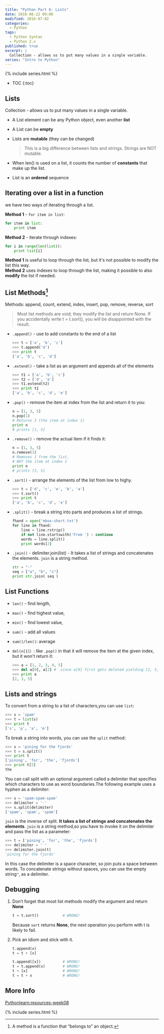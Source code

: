 ```yaml
---
title: "Python Part 6: Lists"
date: 2016-06-22 09:00
modified: 2016-07-02
categories:
  - Python
tags:
  - Python Syntax
  - Python 2.x
published: true
excerpt: |
  Collection - allows us to put many values in a single variable.  
series: "Intro to Python"	
---
```

{% include series.html %}

* TOC
{:toc}

## Lists

Collection - allows us to put many values in a single variable.

* A List element can be any Python object, even another **list**


* A List can be **empty**


* Lists are **mutable** (they can be changed)

  >  This is a big difference between lists and strings.  Strings are NOT mutable.

* When len() is used on a list, it counts the number of **constants** that make up the list.

* List is an **ordered** sequence

## Iterating over a list in a function

we have two ways of iterating through a list.

**Method 1** - `for item in list`:

```python
for item in list:
    print item
```

**Method 2** - iterate through indexes:

```python
for i in range(len(list)):
    print list[i]
```

**Method 1** is useful to loop through the list, but it's not possible to modify the list this way.  
**Method 2** uses indexes to loop through the list, making it possible to also **modify** the list if needed.  


## List Methods[^1]

Methods: append, count, extend, index, insert, pop, remove, reverse, sort 

> Most list methods are void; they modify the list and return None. If you accidentally write t = t.sort(), you will be disappointed with the result.

* `.append()` - use to add constants to the end of a list 

  ```python
  >>> t = ['a', 'b', 'c']
  >>> t.append('d')
  >>> print t
  ['a', 'b', 'c', 'd']
  ```

* `.extend()` - take a list as an argument and appends all of the elements
   
  ```python
  >>> t1 = ['a', 'b', 'c']
  >>> t2 = ['d', 'e']
  >>> t1.extend(t2)
  >>> print t1
  ['a', 'b', 'c', 'd', 'e']
  ```

* `.pop()` - remove the item at index from the list and return it to you:
  
  ```python
  n = [1, 3, 5]
  n.pop(1)
  # Returns 3 (the item at index 1)
  print n
  # prints [1, 5]
  ```

* `.remove()` - remove the actual item if it finds it:  
  
  ```python
  n = [1, 3, 5]
  n.remove(1)
  # Removes 1 from the list,
  # NOT the item at index 1
  print n
  # prints [3, 5]
  ```

* `.sort()` -  arrange the elements of the list from low to highy.
  
  ```python
  >>> t = ['d', 'c', 'e', 'b', 'a']
  >>> t.sort()
  >>> print t
  ['a', 'b', 'c', 'd', 'e']
  ```

* `.split()` - break a string into parts and produces a list of strings.  

  ```python
  fhand = open('mbox-short.txt')
  for line in fhand:
      line = line.rstrip()
      if not line.startswith('From ') : continue
      words = line.split()
      print words[2]
  ```
  
* `.join()` - delimiter.join(list) - It takes a list of strings and concatenates the elements. `join` is a string method.  
 
  ```python
  str = "-"
  seq = ["a", "b", "c"]
  print str.join( seq )
  ```

##  List Functions

* `len()` - find length, 

* `max()` - find highest value, 

* `min()` - find lowest value, 

* `sum()` - add all values

* `sum()/len()`: average 

* `del(n[1]）`: like `.pop()` in that it will remove the item at the given index, but it won't return it:

  ```python
  >>> a = [1, 2, 3, 4, 5]
  >>> del a[0], a[2] #  since a[0] first gets deleted yielding [2, 3, 4, 5], then since the 2-element of [2, 3, 4, 5] is 4, 4 gets deleted.
  >>> print a
  [2, 3, 5]
  ```

## Lists and strings

To convert from a string to a list of characters,you can use `list`:

```python
>>> s = 'spam'
>>> t = list(s)
>>> print t
['s', 'p', 'a', 'm']
```

To break a string into words, you can use the `split` method:

```python
>>> s = 'pining for the fjords'
>>> t = s.split()
>>> print t
['pining', 'for', 'the', 'fjords']
>>> print t[2]
the
```

You can call split with an optional argument called a delimiter that specifies which characters to use as word boundaries.The following example uses a hyphen as a delimiter:

```python
>>> s = 'spam-spam-spam'
>>> delimiter = '-'
>>> s.split(delimiter)
['spam', 'spam', 'spam']

```

`join` is the inverse of split. **It takes a list of strings and concatenates the elements**. `join` is a string method,so you have to invoke it on the delimiter and pass the list as a parameter:

```python
>>> t = ['pining', 'for', 'the', 'fjords']
>>> delimiter = ' '
>>> delimiter.join(t)
'pining for the fjords'

```

In this case the delimiter is a space character, so join puts a space between words. To concatenate strings without spaces, you can use the empty string`"`, as a delimiter. 

## Debugging

1. Don’t forget that most list methods modify the argument and return **None**
   
   ```python
   t = t.sort()           # WRONG!
   ```

   Because `sort` returns **None**, the next operation you perform with t is likely to fail.
   
2. Pick an idiom and stick with it.
   
   ```python
   t.append(x)
   t = t + [x]
   
   t.append([x])          # WRONG!
   t = t.append(x)        # WRONG!
   t + [x]                # WRONG!
   t = t + x              # WRONG!
   ```



## More Info

[Pythonlearn:resources-week08](https://share.coursera.org/wiki/index.php/Pythonlearn:resources-week08)

[^1]: A method is a function that “belongs to” an object.

{% include series.html %}
